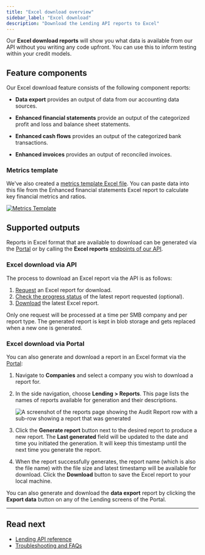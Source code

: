 ```yaml
---
title: "Excel download overview"
sidebar_label: "Excel download"
description: "Download the Lending API reports to Excel"
---
```


Our **Excel download reports** will show you what data is available from our API without you writing any code upfront. You can use this to inform testing within your credit models.

## Feature components

Our Excel download feature consists of the following component reports:

- **Data export** provides an output of data from our accounting data sources.

- **Enhanced financial statements** provide an output of the categorized profit and loss and balance sheet statements.

- **Enhanced cash flows** provides an output of the categorized bank transactions.

- **Enhanced invoices** provides an output of reconciled invoices.

### Metrics template

We've also created a [metrics template Excel file](/documents/assess-metrics.xlsx). You can paste data into this file from the Enhanced financial statements Excel report to calculate key financial metrics and ratios.

[![Metrics Template](/img/lending/metrics-template.png "Metrics Template")](/documents/assess-metrics.xlsx)

## Supported outputs

Reports in Excel format that are available to download can be generated via the [Portal](https://app.codat.io) or by calling the **Excel reports** [endpoints of our API](/lending-api#/).

### Excel download via API

The process to download an Excel report via the API is as follows:

1. [Request](/lending-api#/operations/generate-excel-report) an Excel report for download.
2. [Check the progress status](/lending-api#/operations/get-excel-report-generation-status) of the latest report requested (optional).
3. [Download](/lending-api#/operations/download-excel-report) the latest Excel report.

Only one request will be processed at a time per SMB company and per report type. The generated report is kept in blob storage and gets replaced when a new one is generated.

### Excel download via Portal

You can also generate and download a report in an Excel format via the [Portal](https://app.codat.io):

1. Navigate to **Companies** and select a company you wish to download a report for. 

2. In the side navigation, choose **Lending > Reports**. This page lists the names of reports available for generation and their descriptions. 

    ![A screenshot of the reports page showing the Audit Report row with a sub-row showing a report that was generated](/img/old/a3d1d09-ReportsPage1.png)

3. Click the **Generate report** button next to the desired report to produce a new report. The **Last generated** field will be updated to the date and time you initiated the generation. It will keep this timestamp until the next time you generate the report.

4. When the report successfully generates, the report name (which is also the file name) with the file size and latest timestamp will be available for download. Click the **Download** button to save the Excel report to your local machine.

You can also generate and download the **data export** report by clicking the **Export data** button on any of the Lending screens of the Portal.

---

## Read next
- [Lending API reference](/lending-api#/)
- [Troubleshooting and FAQs](/lending/troubleshooting)